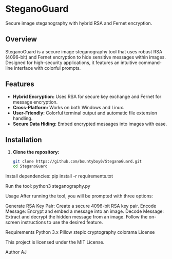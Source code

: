 # SteganoGuard

Secure image steganography with hybrid RSA and Fernet encryption.

## Overview

SteganoGuard is a secure image steganography tool that uses robust RSA (4096-bit) and Fernet encryption to hide sensitive messages within images. Designed for high-security applications, it features an intuitive command-line interface with colorful prompts.

## Features

- **Hybrid Encryption:** Uses RSA for secure key exchange and Fernet for message encryption.
- **Cross-Platform:** Works on both Windows and Linux.
- **User-Friendly:** Colorful terminal output and automatic file extension handling.
- **Secure Data Hiding:** Embed encrypted messages into images with ease.

## Installation

1. **Clone the repository:**

   ```bash
   git clone https://github.com/bountyboy0/SteganoGuard.git
   cd SteganoGuard

Install dependencies:
pip install -r requirements.txt

Run the tool:
python3 steganography.py 


Usage
After running the tool, you will be prompted with three options:

Generate RSA Key Pair: Create a secure 4096-bit RSA key pair.
Encode Message: Encrypt and embed a message into an image.
Decode Message: Extract and decrypt the hidden message from an image.
Follow the on-screen instructions to use the desired feature.

Requirements
Python 3.x
Pillow
stepic
cryptography
colorama
License

This project is licensed under the MIT License.

Author
AJ

